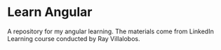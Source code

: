 # Learn Angular

A repository for my angular learning.
The materials come from LinkedIn Learning course conducted by Ray Villalobos.
